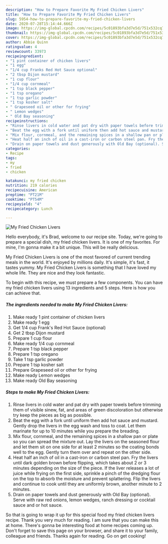 ```yaml
---
description: "How to Prepare Favorite My Fried Chicken Livers"
title: "How to Prepare Favorite My Fried Chicken Livers"
slug: 5954-how-to-prepare-favorite-my-fried-chicken-livers
date: 2020-07-28T15:14:44.666Z
image: https://img-global.cpcdn.com/recipes/5c01893bfa3d7e5d/751x532cq70/my-fried-chicken-livers-recipe-main-photo.jpg
thumbnail: https://img-global.cpcdn.com/recipes/5c01893bfa3d7e5d/751x532cq70/my-fried-chicken-livers-recipe-main-photo.jpg
cover: https://img-global.cpcdn.com/recipes/5c01893bfa3d7e5d/751x532cq70/my-fried-chicken-livers-recipe-main-photo.jpg
author: Abbie Quinn
ratingvalue: 4
reviewcount: 33973
recipeingredient:
- "1 pint container of chicken livers"
- "1 egg"
- "1/4 cup Franks Red Hot Sauce optional"
- "2 tbsp Dijon mustard"
- "1 cup flour"
- "1/4 cup cornmeal"
- "1 tsp black pepper"
- "1 tsp oregano"
- "1 tsp garlic powder"
- "1 tsp kosher salt"
- " Grapeseed oil or other for frying"
- " Lemon wedges"
- " Old Bay seasoning"
recipeinstructions:
- "Rinse livers in cold water and pat dry with paper towels before trimming them of visible sinew, fat, and areas of green discoloration but otherwise try keep the pieces as big as possible."
- "Beat the egg with a fork until uniform then add hot sauce and mustard. Gently drop the livers in the egg wash and toss to coat. Let them marinate for up to 10 minutes while you prepare the breading."
- "Mix flour, cornmeal, and the remaining spices in a shallow pan or plate so you can spread the mixture out. Lay the livers on the seasoned flour and let them sit on one side for at least 2 minutes so the coating bonds well to the egg. Gently turn them over and repeat on the other side."
- "Heat half an inch of oil in a cast-iron or carbon steel pan. Fry the livers until dark golden brown before flipping, which takes about 2 or 3 minutes depending on the size of the piece. If the liver releases a lot of juice while frying on the first side, sprinkle a pinch of the dredging flour on the top to absorb the moisture and prevent splattering. Flip the livers and continue to cook until they are uniformly brown, another minute to 2 minutes."
- "Drain on paper towels and dust generously with Old Bay (optional). Serve with raw red onions, lemon wedges, ranch dressing or cocktail sauce and or hot sauce."
categories:
- Recipe
tags:
- my
- fried
- chicken

katakunci: my fried chicken 
nutrition: 219 calories
recipecuisine: American
preptime: "PT21M"
cooktime: "PT54M"
recipeyield: "4"
recipecategory: Lunch

---
```



![My Fried Chicken Livers](https://img-global.cpcdn.com/recipes/5c01893bfa3d7e5d/751x532cq70/my-fried-chicken-livers-recipe-main-photo.jpg)

Hello everybody, it's Brad, welcome to our recipe site. Today, we're going to prepare a special dish, my fried chicken livers. It is one of my favorites. For mine, I'm gonna make it a bit unique. This will be really delicious.

My Fried Chicken Livers is one of the most favored of current trending meals in the world. It's enjoyed by millions daily. It's simple, it's fast, it tastes yummy. My Fried Chicken Livers is something that I have loved my whole life. They are nice and they look fantastic.




To begin with this recipe, we must prepare a few components. You can have my fried chicken livers using 13 ingredients and 5 steps. Here is how you can achieve that.

<!--inarticleads1-->

##### The ingredients needed to make My Fried Chicken Livers:

1. Make ready 1 pint container of chicken livers
1. Make ready 1 egg
1. Get 1/4 cup Frank&#39;s Red Hot Sauce (optional)
1. Get 2 tbsp Dijon mustard
1. Prepare 1 cup flour
1. Make ready 1/4 cup cornmeal
1. Prepare 1 tsp black pepper
1. Prepare 1 tsp oregano
1. Take 1 tsp garlic powder
1. Prepare 1 tsp kosher salt
1. Prepare  Grapeseed oil or other for frying
1. Make ready  Lemon wedges
1. Make ready  Old Bay seasoning




<!--inarticleads2-->

##### Steps to make My Fried Chicken Livers:

1. Rinse livers in cold water and pat dry with paper towels before trimming them of visible sinew, fat, and areas of green discoloration but otherwise try keep the pieces as big as possible.
1. Beat the egg with a fork until uniform then add hot sauce and mustard. Gently drop the livers in the egg wash and toss to coat. Let them marinate for up to 10 minutes while you prepare the breading.
1. Mix flour, cornmeal, and the remaining spices in a shallow pan or plate so you can spread the mixture out. Lay the livers on the seasoned flour and let them sit on one side for at least 2 minutes so the coating bonds well to the egg. Gently turn them over and repeat on the other side.
1. Heat half an inch of oil in a cast-iron or carbon steel pan. Fry the livers until dark golden brown before flipping, which takes about 2 or 3 minutes depending on the size of the piece. If the liver releases a lot of juice while frying on the first side, sprinkle a pinch of the dredging flour on the top to absorb the moisture and prevent splattering. Flip the livers and continue to cook until they are uniformly brown, another minute to 2 minutes.
1. Drain on paper towels and dust generously with Old Bay (optional). Serve with raw red onions, lemon wedges, ranch dressing or cocktail sauce and or hot sauce.




So that is going to wrap it up for this special food my fried chicken livers recipe. Thank you very much for reading. I am sure that you can make this at home. There's gonna be interesting food at home recipes coming up. Don't forget to save this page on your browser, and share it to your family, colleague and friends. Thanks again for reading. Go on get cooking!
